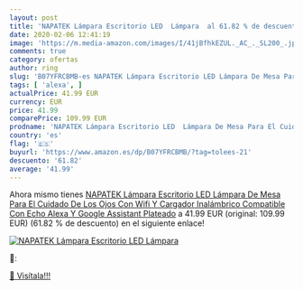 ```yaml
---
layout: post
title: 'NAPATEK Lámpara Escritorio LED  Lámpara  al 61.82 % de descuento'
date: 2020-02-06 12:41:19
image: 'https://m.media-amazon.com/images/I/41jBfhkEZUL._AC_._SL200_.jpg'
comments: true
category: ofertas
author: ring
slug: 'B07YFRCBMB-es NAPATEK Lámpara Escritorio LED Lámpara De Mesa Para El...'
tags: [ 'alexa', ]
actualPrice: 41.99 EUR
currency: EUR
price: 41.99
comparePrice: 109.99 EUR
prodname: 'NAPATEK Lámpara Escritorio LED  Lámpara De Mesa Para El Cuidado De Los Ojos Con Wifi Y Cargador Inalámbrico  Compatible Con Echo Alexa Y Google Assistant  Plateado'
country: 'es'
flag: '🇪🇸'
buyurl: 'https://www.amazon.es/dp/B07YFRCBMB/?tag=tolees-21'
descuento: '61.82'
average: '41.99'
---
```


Ahora mismo tienes [NAPATEK Lámpara Escritorio LED  Lámpara De Mesa Para El Cuidado De Los Ojos Con Wifi Y Cargador Inalámbrico  Compatible Con Echo Alexa Y Google Assistant  Plateado](https://www.amazon.es/dp/B07YFRCBMB/?tag=tolees-21) a 41.99 EUR (original: 109.99 EUR) (61.82 %  de descuento) en el siguiente enlace!

[![NAPATEK Lámpara Escritorio LED  Lámpara ](https://m.media-amazon.com/images/I/41jBfhkEZUL._AC_._SL200_.jpg)](https://www.amazon.es/dp/B07YFRCBMB/?tag=tolees-21)

🔎:


[🛒 Visítala!!!](https://www.amazon.es/dp/B07YFRCBMB/?tag=tolees-21)
